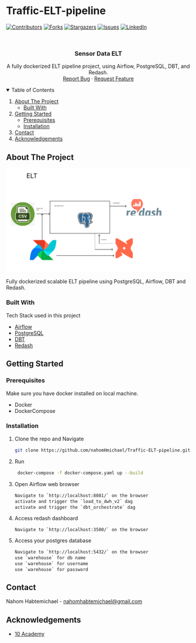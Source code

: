 # Traffic-ELT-pipeline

[![Contributors][contributors-shield]][contributors-url]
[![Forks][forks-shield]][forks-url]
[![Stargazers][stars-shield]][stars-url]
[![Issues][issues-shield]][issues-url]
[![LinkedIn][linkedin-shield]][linkedin-url]



<!-- PROJECT LOGO -->
<br />
<p align="center">
  <h3 align="center">Sensor Data ELT</h3>

  <p align="center">
    A fully dockerized ELT pipeline project, using Airflow, PostgreSQL, DBT, and Redash.
    <br />
    <a href="https://github.com/nahomHmichael/Traffic-ELT-pipeline/issues">Report Bug</a>
    ·
    <a href="https://github.com/nahomHmichael/Traffic-ELT-pipeline/issues">Request Feature</a>
  </p>
</p>



<!-- TABLE OF CONTENTS -->
<details open="open">
  <summary>Table of Contents</summary>
  <ol>
    <li>
      <a href="#about-the-project">About The Project</a>
      <ul>
        <li><a href="#built-with">Built With</a></li>
      </ul>
    </li>
    <li>
      <a href="#getting-started">Getting Started</a>
      <ul>
        <li><a href="#prerequisites">Prerequisites</a></li>
        <li><a href="#installation">Installation</a></li>
      </ul>
    </li>
    <li><a href="#contact">Contact</a></li>
    <li><a href="#acknowledgements">Acknowledgements</a></li>
  </ol>
</details>



<!-- ABOUT THE PROJECT -->
## About The Project

<p align="center">
     <img src="techstack.png">
</p>

Fully dockerized scalable ELT pipeline using PostgreSQL, Airflow, DBT and Redash.


### Built With

Tech Stack used in this project
* [Airflow](https://airflow.apache.org/)
* [PostgreSQL](https://postgresql.com)
* [DBT](https://www.getdbt.com/)
* [Redash](https://redash.io/)


<!-- GETTING STARTED -->
## Getting Started

### Prerequisites

Make sure you have docker installed on local machine.
* Docker
* DockerCompose
  
### Installation

1. Clone the repo and Navigate
   ```sh
   git clone https://github.com/nahomHmichael/Traffic-ELT-pipeline.git
   ```
2. Run
   ```sh
    docker-compose -f docker-compose.yaml up --build
   ```
3. Open Airflow web browser
   ```JS
   Navigate to `http://localhost:8081/` on the browser
   activate and trigger the `load_to_dwh_v2` dag
   activate and trigger the `dbt_orchestrate` dag
   ```
4. Access redash dashboard
   ```JS
   Navigate to `http://localhost:3500/` on the browser
   ```
5. Access your postgres database
   ```JS
   Navigate to `http://localhost:5432/` on the browser
   use `warehouse` for db name
   use `warehouse` for username
   use `warehouse` for password
   ```

<!-- CONTACT -->
## Contact

Nahom Habtemichael - nahomhabtemichael@gmail.com



<!-- ACKNOWLEDGEMENTS -->
## Acknowledgements
* [10 Academy](https://www.10academy.org/)



<!-- MARKDOWN LINKS & IMAGES -->
<!-- https://www.markdownguide.org/basic-syntax/#reference-style-links -->
[contributors-shield]: https://img.shields.io/github/contributors/nahomHmichael/Traffic-ELT-pipeline.svg?style=for-the-badge
[contributors-url]: https://github.com/nahomHmichael/Traffic-ELT-pipeline/graphs/contributors
[forks-shield]: https://img.shields.io/github/forks/nahomHmichael/Traffic-ELT-pipeline.svg?style=for-the-badge
[forks-url]: https://github.com/nahomHmichael/Traffic-ELT-pipeline/network/members
[stars-shield]: https://img.shields.io/github/stars/nahomHmichael/Traffic-ELT-pipeline.svg?style=for-the-badge
[stars-url]: https://github.com/nahomHmichael/Traffic-ELT-pipeline/stargazers
[issues-shield]: https://img.shields.io/github/issues/nahomHmichael/Traffic-ELT-pipeline.svg?style=for-the-badge
[issues-url]: https://github.com/nahomHmichael/Traffic-ELT-pipeline/issues
[license-shield]: https://img.shields.io/github/license/nahomHmichael/Traffic-ELT-pipeline.svg?style=for-the-badge
[license-url]: https://github.com/nahomHmichael/Traffic-ELT-pipeline/blob/master/LICENSE.txt
[linkedin-shield]: https://img.shields.io/badge/-LinkedIn-black.svg?style=for-the-badge&logo=linkedin&colorB=555
[linkedin-url]: https://www.linkedin.com/in/nahom-habtemichael-5b3aa3231
[product-screenshot]: images/architecture.png
